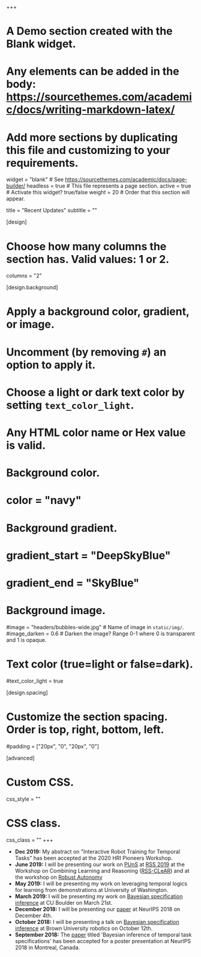 +++
# A Demo section created with the Blank widget.
# Any elements can be added in the body: https://sourcethemes.com/academic/docs/writing-markdown-latex/
# Add more sections by duplicating this file and customizing to your requirements.

widget = "blank"  # See https://sourcethemes.com/academic/docs/page-builder/
headless = true  # This file represents a page section.
active = true  # Activate this widget? true/false
weight = 20  # Order that this section will appear.

title = "Recent Updates"
subtitle = ""

[design]
  # Choose how many columns the section has. Valid values: 1 or 2.
  columns = "2"

[design.background]
  # Apply a background color, gradient, or image.
  #   Uncomment (by removing `#`) an option to apply it.
  #   Choose a light or dark text color by setting `text_color_light`.
  #   Any HTML color name or Hex value is valid.

  # Background color.
  # color = "navy"

  # Background gradient.
  # gradient_start = "DeepSkyBlue"
  # gradient_end = "SkyBlue"

  # Background image.
  #image = "headers/bubbles-wide.jpg"  # Name of image in `static/img/`.
  #image_darken = 0.6  # Darken the image? Range 0-1 where 0 is transparent and 1 is opaque.

  # Text color (true=light or false=dark).
  #text_color_light = true

[design.spacing]
  # Customize the section spacing. Order is top, right, bottom, left.
  #padding = ["20px", "0", "20px", "0"]

[advanced]
 # Custom CSS.
 css_style = ""

 # CSS class.
 css_class = ""
+++
- **Dec 2019:** My abstract on "Interactive Robot Training for Temporal Tasks" has been accepted at the 2020 HRI Pioneers Workshop.
- **June 2019:** I will be presenting our work on [PUnS](./project/puns) at [RSS 2019](http://www.roboticsconference.org/) at the Workshop on Combining Learning and Reasoning ([RSS-CLeAR](https://sites.google.com/view/rss19-learning-and-reasoning)) and at the workshop on [Robust Autonomy](https://sites.google.com/view/rss19safe/home)
- **May 2019:** I will be presenting my work on leveraging temporal logics for learning from demonstrations at University of Washington.
- **March 2019:** I will be presenting my work on [Bayesian specification inference](./project/bsi) at CU Boulder on March 21st.
- **December 2018:** I will be presenting our [paper](./publication/shah-2018-nips) at NeurIPS 2018 on December 4th.
- **October 2018:** I will be presenting a talk on [Bayesian specification inference](./project/bsi) at Brown University robotics on October 12th.
- **September 2018:** The [paper](./publication/shah-2018-nips) titled 'Bayesian inference of temporal task specifications' has been accepted for a poster presentation at NeurIPS 2018 in Montreal, Canada.
